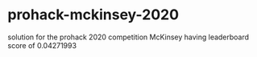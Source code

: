 # prohack-mckinsey-2020
solution for the prohack 2020 competition McKinsey having leaderboard score of 0.04271993

